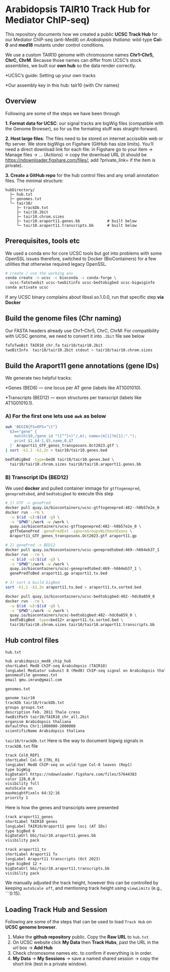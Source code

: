 # Arabidopsis TAIR10 Track Hub for Mediator ChIP-seq)
This repository documents how we created a public **UCSC Track Hub** for our Mediator ChIP-seq (anti-Med8) on *Arabidopsis thaliana*: wild-type **Col-0** and **med18** mutants under control conditions.

We use a custom TAIR10 genome with chromosome names **Chr1–Chr5, ChrC, ChrM**. Because those names can differ from UCSC’s stock assemblies, we built our **own hub** so the data render correctly.

*UCSC’s guide: Setting up your own tracks

*Our assembly key in this hub: tair10 (with Chr names)

## Overview
Following are some of the steps we have been through

**1. Format data for UCSC**: our signal tracks are bigWig files (compatible with the Genome Browser), so for us the formating stuff was straight-forward.

**2. Host large files**: The files need to be stored on internet accissible web or ftp server. We store bigWigs on Figshare (GitHub has size limits). You’ll need a direct download link for each file: in Figshare go to your item → Manage files → … (Actions) → copy the download URL (it should be https://ndownloader.figshare.com/files/<ID>; add ?private_link=<TOKEN> if the item is private).

**3. Create a GitHub repo** for the hub control files and any small annotation files. The minimal structure:
```plaintext
hubDirectory/
  ├─ hub.txt
  ├─ genomes.txt
  └─ tair10/
     ├─ trackDb.txt
     ├─ tair10.2bit
     ├─ tair10.chrom.sizes
     ├─ tair10.araport11.genes.bb            # built below
     └─ tair10.araport11.transcripts.bb      # built below
```
## Prerequisites, tools etc

We used a conda env for core UCSC tools but got into problems with some OpenSSL issues therefore, switched to Docker (BioContainers) for a few utilities that otherwise required legacy OpenSSL.

```bash
# create / use the working env
conda create -n ucsc -c bioconda -c conda-forge \
  ucsc-fatotwobit ucsc-twobitinfo ucsc-bedtobigbed ucsc-bigwiginfo
conda activate ucsc

```
If any UCSC binary complains about libssl.so.1.0.0, run that specific step **via Docker** 
## Build the genome files (Chr naming)
Our FASTA headers already use Chr1–Chr5, ChrC, ChrM: For compatibility with UCSC genome, we need to convert it into ```.2bit``` file see below

```bash
faToTwoBit TAIR10_chr.fa tair10/tair10.2bit
twoBitInfo  tair10/tair10.2bit stdout > tair10/tair10.chrom.sizes
```
## Build the Araport11 gene annotations (gene IDs)

We generate two helpful tracks:

*Genes (BED6) — one locus per AT gene (labels like AT1G01010).

*Transcripts (BED12) — exon structures per transcript (labels like AT1G01010.1).
### A) For the first one lets use ```awk``` as below
```bash
awk 'BEGIN{FS=OFS="\t"}
  $3=="gene" {
    match($9,/gene_id "([^"]+)"/,m); name=(m[1]?m[1]:".");
    print $1,$4-1,$5,name,0,$7
  }' Araport11_GTF_genes_transposons.Oct2023.gtf \
| sort -k1,1 -k2,2n > tair10/tair10.genes.bed

bedToBigBed -type=bed6 tair10/tair10.genes.bed \
  tair10/tair10.chrom.sizes tair10/tair10.araport11.genes.bb
```
### B) Transcript IDs (BED12)
We used **docker** and pulled container immage for ```gtftogenepred```, ```genepredtobed```, and ```bedtobigbed``` to execute this step


```bash
# 1) GTF -> genePred
docker pull quay.io/biocontainers/ucsc-gtftogenepred:482--h0b57e2e_0
docker run --rm \
  -u $(id -u):$(id -g) \
  -v "$PWD":/work -w /work \
  quay.io/biocontainers/ucsc-gtftogenepred:482--h0b57e2e_0 \
  gtfToGenePred -genePredExt -ignoreGroupsWithoutExons \
  Araport11_GTF_genes_transposons.Oct2023.gtf araport11.gp

# 2) genePred -> BED12
docker pull quay.io/biocontainers/ucsc-genepredtobed:469--h664eb37_1
docker run --rm \
  -u $(id -u):$(id -g) \
  -v "$PWD":/work -w /work \
  quay.io/biocontainers/ucsc-genepredtobed:469--h664eb37_1 \
  genePredToBed araport11.gp araport11.tx.bed

# 3) sort & build bigBed
sort -k1,1 -k2,2n araport11.tx.bed > araport11.tx.sorted.bed

docker pull quay.io/biocontainers/ucsc-bedtobigbed:482--hdc0a859_0
docker run --rm \
  -u $(id -u):$(id -g) \
  -v "$PWD":/work -w /work \
  quay.io/biocontainers/ucsc-bedtobigbed:482--hdc0a859_0 \
  bedToBigBed -type=bed12+ araport11.tx.sorted.bed \
  tair10/tair10.chrom.sizes tair10/tair10.araport11.transcripts.bb
```
## Hub control files
```hub.txt```
```txt
hub arabidopsis_med8_chip_hub
shortLabel Med8 ChIP-seq Arabidopsis (TAIR10)
longLabel Mediator subunit 8 (Med8) ChIP-seq signal on Arabidopsis thaliana Col-0 (wild-type) and med18 mutant.
genomesFile genomes.txt
email qmu.imran@gmail.com
```
```genomes.txt```
```txt
genome tair10
trackDb tair10/trackDb.txt
groups groups.txt
description Feb. 2011 Thale cress
twoBitPath tair10/TAIR10_chr_all.2bit
organism Arabidopsis thaliana
defaultPos Chr1:1000000-2000000
scientificName Arabidopsis thaliana
```
```tair10/trackDb.txt```
Here is the way to document bigwig signals in ```trackDB.txt``` file
```txt
track Col0_REP1
shortLabel Col-0_CTRL_R1
longLabel Med8 ChIP-seq on wild-type Col-0 leaves (Rep1)
type bigWig
bigDataUrl https://ndownloader.figshare.com/files/57644383
color 128,0,0
visibility full
autoScale on
maxHeightPixels 64:32:16
priority 1
```
Here is how the genes and transcripts were presented
```txt
track araport11_genes
shortLabel TAIR10 genes
longLabel TAIR10/Araport11 gene loci (AT IDs)
type bigBed 6
bigDataUrl bbi/tair10.araport11.genes.bb
visibility pack

track araport11_tx
shortLabel Araport11 Tx
longLabel Araport11 transcripts (Oct 2023)
type bigBed 12 +
bigDataUrl bbi/tair10.araport11.transcripts.bb
visibility pack
```
We manually adjusted the track height, however this can be controlled by keeping ```autoScale off```, and mentioning track height using ```viewLimits``` (e.g., ```0:15). 
## Loading Track Hub and Session
Following are some of the steps that can be used to load ```Track Hub``` on **UCSC genome browser**.
1. Make the **github repository** public. Copy the **Raw URL** to ```hub.txt```
2. On UCSC website click **My Data** then **Track Hubs**, past the URL in the url box → **Add Hub**
3. Check chromosome names etc. to confirm if everything is in order.
4. **My Data** → **My Sessions** → save a named shared session → copy the short link (test in a private window).

